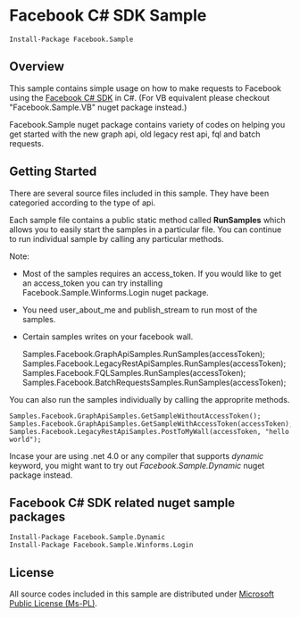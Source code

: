 # Facebook C# SDK Sample

    Install-Package Facebook.Sample

## Overview
This sample contains simple usage on how to make requests to Facebook 
using the [Facebook C# SDK](http://facebooksdk.codeplex.com) in C#.
(For VB equivalent please checkout "Facebook.Sample.VB" nuget package instead.)

Facebook.Sample nuget package contains variety of codes on helping you 
get started with the new graph api, old legacy rest api, fql and batch
requests.

## Getting Started
There are several source files included in this sample. They have been
categoried according to the type of api.

Each sample file contains a public static method called **RunSamples** 
which allows you to easily start the samples in a particular file. 
You can continue to run individual sample by calling any particular methods.

Note: 
* Most of the samples requires an access_token. If you would like to get
  an access_token you can try installing Facebook.Sample.Winforms.Login nuget
  package.
* You need user_about_me and publish_stream to run most of the samples.
* Certain samples writes on your facebook wall.

	Samples.Facebook.GraphApiSamples.RunSamples(accessToken);
	Samples.Facebook.LegacyRestApiSamples.RunSamples(accessToken);
	Samples.Facebook.FQLSamples.RunSamples(accessToken);
	Samples.Facebook.BatchRequestsSamples.RunSamples(accessToken);

You can also run the samples individually by calling the approprite methods.

	Samples.Facebook.GraphApiSamples.GetSampleWithoutAccessToken();
	Samples.Facebook.GraphApiSamples.GetSampleWithAccessToken(accessToken);
	Samples.Facebook.LegacyRestApiSamples.PostToMyWall(accessToken, "hello world");

Incase your are using .net 4.0 or any compiler that supports *dynamic* keyword,
you might want to try out *Facebook.Sample.Dynamic* nuget package instead.

## Facebook C# SDK related nuget sample packages

	Install-Package Facebook.Sample.Dynamic
	Install-Package Facebook.Sample.Winforms.Login

## License
All source codes included in this sample are distributed under 
[Microsoft Public License (Ms-PL)](http://facebooksdk.codeplex.com/license).
